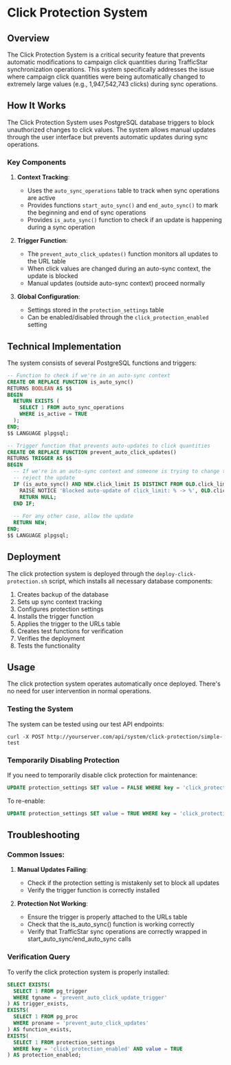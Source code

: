 # Click Protection System

## Overview

The Click Protection System is a critical security feature that prevents automatic modifications to campaign click quantities during TrafficStar synchronization operations. This system specifically addresses the issue where campaign click quantities were being automatically changed to extremely large values (e.g., 1,947,542,743 clicks) during sync operations.

## How It Works

The Click Protection System uses PostgreSQL database triggers to block unauthorized changes to click values. The system allows manual updates through the user interface but prevents automatic updates during sync operations.

### Key Components

1. **Context Tracking**:
   - Uses the `auto_sync_operations` table to track when sync operations are active
   - Provides functions `start_auto_sync()` and `end_auto_sync()` to mark the beginning and end of sync operations
   - Provides `is_auto_sync()` function to check if an update is happening during a sync operation

2. **Trigger Function**:
   - The `prevent_auto_click_updates()` function monitors all updates to the URL table
   - When click values are changed during an auto-sync context, the update is blocked
   - Manual updates (outside auto-sync context) proceed normally

3. **Global Configuration**:
   - Settings stored in the `protection_settings` table
   - Can be enabled/disabled through the `click_protection_enabled` setting

## Technical Implementation

The system consists of several PostgreSQL functions and triggers:

```sql
-- Function to check if we're in an auto-sync context
CREATE OR REPLACE FUNCTION is_auto_sync()
RETURNS BOOLEAN AS $$
BEGIN
  RETURN EXISTS (
    SELECT 1 FROM auto_sync_operations 
    WHERE is_active = TRUE
  );
END;
$$ LANGUAGE plpgsql;

-- Trigger function that prevents auto-updates to click quantities
CREATE OR REPLACE FUNCTION prevent_auto_click_updates()
RETURNS TRIGGER AS $$
BEGIN
  -- If we're in an auto-sync context and someone is trying to change the click_limit value,
  -- reject the update
  IF (is_auto_sync() AND NEW.click_limit IS DISTINCT FROM OLD.click_limit) THEN
    RAISE NOTICE 'Blocked auto-update of click_limit: % -> %', OLD.click_limit, NEW.click_limit;
    RETURN NULL;
  END IF;
  
  -- For any other case, allow the update
  RETURN NEW;
END;
$$ LANGUAGE plpgsql;
```

## Deployment

The click protection system is deployed through the `deploy-click-protection.sh` script, which installs all necessary database components:

1. Creates backup of the database
2. Sets up sync context tracking
3. Configures protection settings
4. Installs the trigger function
5. Applies the trigger to the URLs table
6. Creates test functions for verification
7. Verifies the deployment
8. Tests the functionality

## Usage

The click protection system operates automatically once deployed. There's no need for user intervention in normal operations. 

### Testing the System

The system can be tested using our test API endpoints:

```
curl -X POST http://yourserver.com/api/system/click-protection/simple-test
```

### Temporarily Disabling Protection

If you need to temporarily disable click protection for maintenance:

```sql
UPDATE protection_settings SET value = FALSE WHERE key = 'click_protection_enabled';
```

To re-enable:

```sql
UPDATE protection_settings SET value = TRUE WHERE key = 'click_protection_enabled';
```

## Troubleshooting

### Common Issues:

1. **Manual Updates Failing**:
   - Check if the protection setting is mistakenly set to block all updates
   - Verify the trigger function is correctly installed

2. **Protection Not Working**:
   - Ensure the trigger is properly attached to the URLs table
   - Check that the is_auto_sync() function is working correctly
   - Verify that TrafficStar sync operations are correctly wrapped in start_auto_sync/end_auto_sync calls

### Verification Query

To verify the click protection system is properly installed:

```sql
SELECT EXISTS(
  SELECT 1 FROM pg_trigger 
  WHERE tgname = 'prevent_auto_click_update_trigger'
) AS trigger_exists,
EXISTS(
  SELECT 1 FROM pg_proc 
  WHERE proname = 'prevent_auto_click_updates'
) AS function_exists,
EXISTS(
  SELECT 1 FROM protection_settings 
  WHERE key = 'click_protection_enabled' AND value = TRUE
) AS protection_enabled;
```